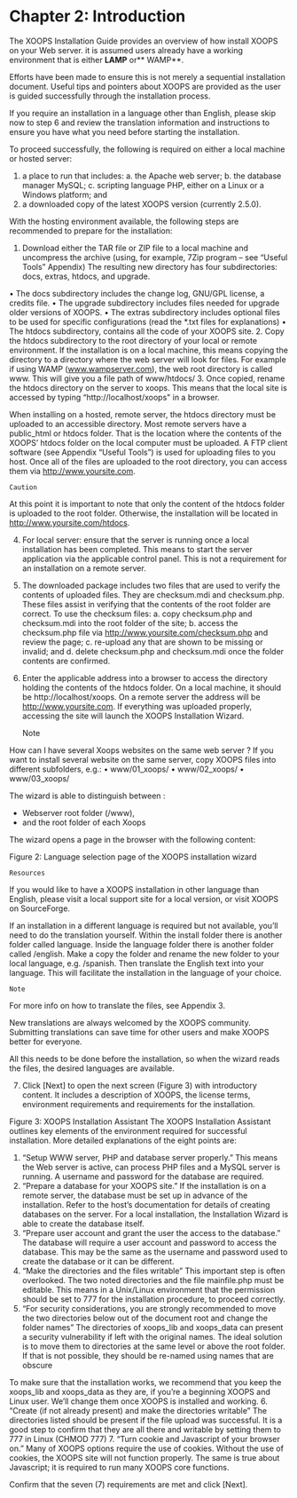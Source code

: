 # Chapter 2: Introduction 


The XOOPS Installation Guide provides an overview of how install XOOPS on your Web server. it is assumed users already have a working environment that is either **LAMP** or** WAMP**. 

Efforts have been made to ensure this is not merely a sequential installation document. Useful tips and pointers about XOOPS are provided as the user is guided successfully through the installation process. 

If you require an installation in a language other than English, please skip now to step 6 and review the translation information and instructions to ensure you have what you need before starting the installation.

To proceed successfully, the following is required on either a local machine or hosted server:

1.	a place to run that includes:
    a.	the Apache web server; 
    b.	the database manager MySQL;
    c.	scripting language PHP, either on a Linux or a Windows platform; and
2.	a downloaded copy of the latest XOOPS version (currently 2.5.0).

With the hosting environment available, the following steps are recommended to prepare for the installation:
1.	Download either the TAR file or ZIP file to a local machine and uncompress the archive (using, for example, 7Zip program – see “Useful Tools” Appendix) 
The resulting new directory has four subdirectories: docs, extras, htdocs, and upgrade.
 
•	The docs subdirectory includes the change log, GNU/GPL license, a credits file. 
•	The upgrade subdirectory includes files needed for upgrade older versions of XOOPS.
•	The extras subdirectory includes optional files to be used for specific configurations (read the *.txt files for explanations)
•	The htdocs subdirectory, contains all the code of your XOOPS site. 
2.	Copy the htdocs subdirectory to the root directory of your local or remote environment.  If the installation is on a local machine, this means copying the directory to a directory where the web server will look for files. For example if using  WAMP  (www.wampserver.com), the web root directory is called www. This will give you a file path of www/htdocs/ 
3.	Once copied, rename the htdocs directory on the server to xoops. This means that the local site is accessed by typing “http://localhost/xoops" in a browser. 

 
When installing on a hosted, remote server, the htdocs directory must be uploaded to an accessible directory. Most remote servers have a public_html or htdocs folder.  That is the location where the contents of the XOOPS’ htdocs folder on the local computer must be uploaded. A FTP client software (see Appendix “Useful Tools”) is used for uploading files to you host. Once all of the files are uploaded to the root directory, you can access them via http://www.yoursite.com. 

 	Caution 
At this point it is important to note that only the content of the htdocs folder is uploaded to the root folder.  Otherwise, the installation will be located in http://www.yoursite.com/htdocs.


4.	For local server: ensure that the server is running once a local installation has been completed.  This means to start the server application via the applicable control panel.  This is not a requirement for an installation on a remote server.
5.	The downloaded package includes two files that are used to verify the contents of uploaded files.  They are checksum.mdi and checksum.php.  These files assist in verifying that the contents of the root folder are correct.  To use the checksum files:
a.	copy checksum.php and checksum.mdi into the root folder of the site;
b.	access the checksum.php file via http://www.yoursite.com/checksum.php and review the page;
c.	re-upload any that are shown to be missing or invalid; and
d.	delete checksum.php and checksum.mdi once the folder contents are confirmed.
6.	Enter the applicable address into a browser to access the directory holding the contents of the htdocs folder.  On a local machine, it should be  http://localhost/xoops.  On a remote server the address will be http://www.yoursite.com.  If everything was uploaded properly, accessing the site will launch the XOOPS Installation Wizard.


 	Note 

How can I have several Xoops websites on the same web server ?
If you want to install several website on the same server, copy XOOPS files into different subfolders, e.g.:
• www/01_xoops/
• www/02_xoops/
• www/03_xoops/

The wizard is able to distinguish between :
- Webserver root folder (/www),
- and the root folder of each Xoops
 
The wizard opens a page in the browser with the following content: 
 

Figure 2: Language selection page of the XOOPS installation wizard

 	Resources 
If you would like to have a XOOPS installation in other language than English, please visit a local support site for a local version, or visit XOOPS on SourceForge. 


If an installation in a different language is required but not available, you’ll need to do the translation yourself.  Within the install folder there is another folder called language. Inside the language folder there is another folder called /english. Make a copy the folder and rename the new folder to your local language, e.g. /spanish. Then translate the English text into your language.  This will facilitate the installation in the language of your choice.  

 	Note
For more info on how to translate the files, see Appendix 3.

New translations are always welcomed by the XOOPS community.  Submitting translations can save time for other users and make XOOPS better for everyone.


All this needs to be done before the installation, so when the wizard reads the files, the desired languages are available. 

7.	Click [Next] to open the next screen (Figure 3) with introductory content. It includes a description of XOOPS, the license terms, environment requirements and requirements for the installation. 

 

Figure 3: XOOPS Installation Assistant
The XOOPS Installation Assistant outlines key elements of the environment required for successful installation.  More detailed explanations of the eight points are:
1.	“Setup WWW server, PHP and database server properly.” 
This means the Web server is active, can process PHP files and a MySQL server is running. A username and password for the database are required. 
2.	“Prepare a database for your XOOPS site.” 
If the installation is on a remote server, the database must be set up in advance of the installation.  Refer to the host’s documentation for details of creating databases on the server.
For a local installation, the Installation Wizard is able to create the database itself.   
3.	“Prepare user account and grant the user the access to the database.”
The database will require a user account and password to access the database.  This may be the same as the username and password used to create the database or it can be different.
4.	“Make the directories and the files writable” 
This important step is often overlooked.  The two noted directories and the file mainfile.php must be editable.  This means in a Unix/Linux environment that the permission should be set to 777 for the installation procedure, to proceed correctly. 
5.	 “For security considerations, you are strongly recommended to move the two directories below out of the document root and change the folder names” 
The directories of xoops_lib and xoops_data can present a security vulnerability if left with the original names.  The ideal solution is to move them to directories at the same level or above the root folder.  If that is not possible, they should be re-named using names that are obscure

To make sure that the installation works, we recommend that you keep the xoops_lib and xoops_data as they are, if you’re a beginning XOOPS and Linux user. We’ll change them once XOOPS is installed and working.
6.	“Create (if not already present) and make the directories writable”
The directories listed should be present if the file upload was successful.  It is a good step to confirm that they are all there and writable by setting them to 777 in Linux (CHMOD 777)
7.	“Turn cookie and Javascript of your browser on.”
Many of XOOPS options require the use of cookies. Without the use of cookies, the XOOPS site will not function properly. The same is true about Javascript; it is required to run many XOOPS core functions. 

Confirm that the seven (7) requirements are met and click [Next]. 

 
